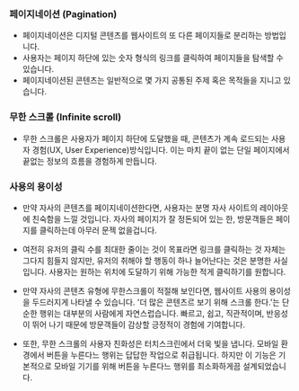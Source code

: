 
### 페이지네이션 (Pagination)

- 페이지네이션은 디지털 콘텐츠를 웹사이트의 또 다른 페이지들로 분리하는 방법입니다. 
- 사용자는 페이지 하단에 있는 숫자 형식의 링크를 클릭하여 페이지들을 탐색할 수 있습니다. 
- 페이지네이션된 콘텐츠는 일반적으로 몇 가지 공통된 주제 혹은 목적들을 지니고 있습니다. <br>

### 무한 스크롤 (Infinite scroll)

- 무한 스크롤은 사용자가 페이지 하단에 도달했을 때, 콘텐츠가 계속 로드되는 사용자 경험(UX, User Experience)방식입니다.
이는 마치 끝이 없는 단일 페이지에서 끝없는 정보의 흐름을 경험하게 만듭니다.

### 사용의 용이성
- 만약 자사의 콘텐츠를 페이지네이션한다면, 사용자는 분명 자사 사이트의 레이아웃에 친숙함을 느낄 것입니다. 자사의 페이지가 잘 정돈되어 있는 한, 방문객들은
페이지를 클릭하는데 아무러 문젝 없을겁니다.

- 여전히 유저의 클릭 수를 최대한 줄이는 것이 목표라면 링크를 클릭하는 것 자체는 그다지 힘들지 않지만, 유저의 취해야 할 행동이 하나 늘어난다는 것은 분명한 
사실입니다. 사용자는 원하는 위치에 도달하기 위해 가능한 적게 클릭하기를 원합니다.

- 만약 자사의 콘텐츠 유형에 무한스크롤이 적절해 보인다면, 웹사이트 사용의 용이성을 두드러지게 나타낼 수 있습니다. '더 많은 
콘텐츠르 보기 위해 스크롤 한다.'는 단순한 행위는 대부분의 사람에게 자연스럽습니다. 빠르고, 쉽고, 직관적이며, 반응성이 뛰어 나기 때문에 방문객들이
감상할 긍정적이 경험에 기여합니다.

- 또한, 무한 스크롤의 사용자 친화성은 터치스크린에서 더욱 빛을 냅니다. 모바일 환경에서 버튼을 누른다느 행위는 답답한 작업으로
취급됩니다. 하지만 이 기능은 기본적으로 모바일 기기를 위해 버튼을 누른다느 행위를 최소화하게끔 설계되었습니다.
